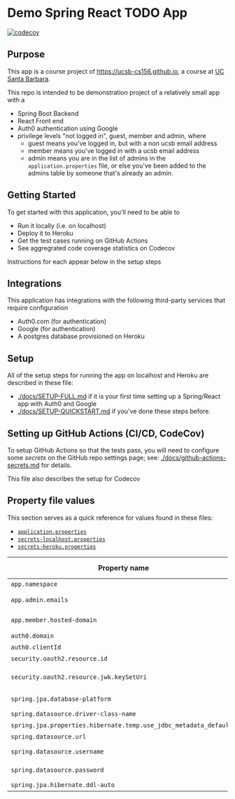 # Demo Spring React TODO App

[![codecov](https://codecov.io/gh/ucsb-cs156-w21/demo-spring-react-todo-app/branch/main/graph/badge.svg)](https://codecov.io/gh/ucsb-cs156-w21/demo-spring-react-todo-app)


## Purpose

This app is a course project of <https://ucsb-cs156.github.io>, a course at [UC Santa Barbara](https://ucsb.edu).

This repo is intended to be demonstration project of a relatively small app with a 
* Spring Boot Backend
* React Front end
* Auth0 authentication using Google
* privilege levels "not logged in", guest, member and admin, where
  * guest means you've logged in, but with a non ucsb email address
  * member means you've logged in with a ucsb email address
  * admin means you are in the list of admins 
    in the `application.properties` file, or else you've been 
    added to the admins table by someone that's already an 
    admin.



## Getting Started

To get started with this application, you'll need to be able to
* Run it locally (i.e. on localhost)
* Deploy it to Heroku
* Get the test cases running on GitHub Actions
* See aggregrated code coverage statistics on Codecov

Instructions for each appear below in the setup steps

## Integrations

This application has integrations with the following third-party
services that require configuration
* Auth0.com (for authentication)
* Google (for authentication)
* A postgres database provisioned on Heroku

## Setup

All of the setup steps for running the app on localhost and Heroku are described in these  file: 
* [./docs/SETUP-FULL.md](./docs/SETUP-FULL.md) if it is your first time setting up a Spring/React app with Auth0 and Google
* [./docs/SETUP-QUICKSTART.md](./docs/SETUP-QUICKSTART.md) if you've done these steps before.

## Setting up GitHub Actions (CI/CD, CodeCov)

To setup GitHub Actions so that the tests pass, you will need to configure
some _secrets_ on the GitHub repo settings page; see: [./docs/github-actions-secrets.md](./docs/github-actions-secrets.md) for details.

This file also describes the setup for Codecov

## Property file values

This section serves as a quick reference for values found in these files: 
* [`application.properties`](./src/main/resources/application.properties)
* [`secrets-localhost.properties`](./secrets-localhost.properties.SAMPLE)
* [`secrets-heroku.properties`](./secrets-heroku.properties.SAMPLE)

| Property name                                                     | Heroku only? | Explanation                                                               |
| ----------------------------------------------------------------- | ------------ | ------------------------------------------------------------------------- |
| `app.namespace`                                                   |              | See `Getting Started` below                                               |
| `app.admin.emails`                                                |              | A comma separated list of email addresses of permanent admin users.       |
| `app.member.hosted-domain`                                        |              | The email suffix that identifies members (i.e. `ucsb.edu` vs `gmail.com`) |
| `auth0.domain`                                                    |              | See `Getting Started` below                                               |
| `auth0.clientId`                                                  |              | See `Getting Started` below                                               |
| `security.oauth2.resource.id`                                     |              | Should always match `app.namespace`                                   |
| `security.oauth2.resource.jwk.keySetUri`                          |              | Should always be `https://${auth0.domain}/.well-known/jwks.json`         |
| `spring.jpa.database-platform`                                    | Yes          | Should always be `org.hibernate.dialect.PostgreSQLDialect`                |
| `spring.datasource.driver-class-name`                             | Yes          | Should always be `org.postgresql.Driver`                                  |
| `spring.jpa.properties.hibernate.temp.use_jdbc_metadata_defaults` | Yes          | Should always be `false`                                                  |
| `spring.datasource.url`                                           | Yes          | Should always be `${JDBC_DATABASE_URL}`                                   |
| `spring.datasource.username`                                      | Yes          | Should always be `${JDBC_DATABASE_USERNAME}`                              |
| `spring.datasource.password`                                      | Yes          | Should always be `${JDBC_DATABASE_PASSWORD}`                              |
| `spring.jpa.hibernate.ddl-auto`                                   | Yes          | Should always be `update`                                                 |
